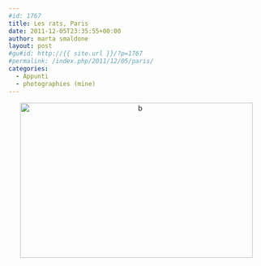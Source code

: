 ```yaml
---
#id: 1767
title: Les rats, Paris
date: 2011-12-05T23:35:55+00:00
author: marta smaldone
layout: post
#gu#id: http://{{ site.url }}/?p=1767
#permalink: /index.php/2011/12/05/paris/
categories:
  - Appunti
  - photographies (mine)
---
```

<p style="text-align: center;">
  <a href="{{ site.url }}/images/uploads/2011/12/b1.jpg"><img class="aligncenter size-full wp-image-1800" title="b" src="{{ site.url }}/images/uploads/2011/12/b1.jpg" alt="b" width="459" height="306" srcset="{{ site.url }}/images/uploads/2011/12/b1.jpg 567w, {{ site.url }}/images/uploads/2011/12/b1-300x200.jpg 300w" sizes="(max-width: 459px) 100vw, 459px" /></a>
</p>

<p style="text-align: center;">
  <p style="text-align: center;">